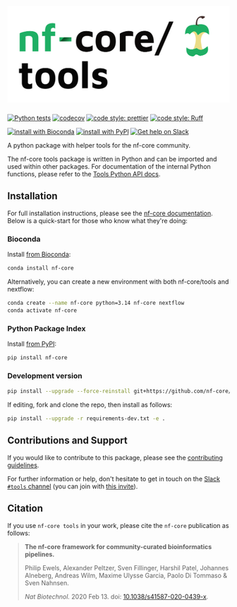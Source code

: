 <h1>
  <picture>
    <source media="(prefers-color-scheme: dark)" srcset="https://raw.githubusercontent.com/nf-core/tools/main/docs/images/nfcore-tools_logo_dark.png">
    <img alt="nf-core/tools" src="https://raw.githubusercontent.com/nf-core/tools/main/docs/images/nfcore-tools_logo_light.png">
  </picture>
</h1><!-- omit in toc -->

[![Python tests](https://github.com/nf-core/tools/workflows/Python%20tests/badge.svg?branch=main&event=push)](https://github.com/nf-core/tools/actions?query=workflow%3A%22Python+tests%22+branch%3Amain)
[![codecov](https://codecov.io/gh/nf-core/tools/branch/main/graph/badge.svg)](https://codecov.io/gh/nf-core/tools)
[![code style: prettier](https://img.shields.io/badge/code%20style-prettier-ff69b4.svg)](https://github.com/prettier/prettier)
[![code style: Ruff](https://img.shields.io/endpoint?url=https://raw.githubusercontent.com/charliermarsh/ruff/main/assets/badge/v1.json)](https://github.com/charliermarsh/ruff)

[![install with Bioconda](https://img.shields.io/badge/install%20with-bioconda-brightgreen.svg)](https://bioconda.github.io/recipes/nf-core/README.html)
[![install with PyPI](https://img.shields.io/badge/install%20with-PyPI-blue.svg)](https://pypi.org/project/nf-core/)
[![Get help on Slack](http://img.shields.io/badge/slack-nf--core%20%23tools-4A154B?logo=slack)](https://nfcore.slack.com/channels/tools)

A python package with helper tools for the nf-core community.

The nf-core tools package is written in Python and can be imported and used within other packages.
For documentation of the internal Python functions, please refer to the [Tools Python API docs](https://nf-co.re/tools/docs/).

## Installation

For full installation instructions, please see the [nf-core documentation](https://nf-co.re/docs/nf-core-tools/installation).
Below is a quick-start for those who know what they're doing:

### Bioconda

Install [from Bioconda](https://bioconda.github.io/recipes/nf-core/README.html):

```bash
conda install nf-core
```

Alternatively, you can create a new environment with both nf-core/tools and nextflow:

```bash
conda create --name nf-core python=3.14 nf-core nextflow
conda activate nf-core
```

### Python Package Index

Install [from PyPI](https://pypi.python.org/pypi/nf-core/):

```bash
pip install nf-core
```

### Development version

```bash
pip install --upgrade --force-reinstall git+https://github.com/nf-core/tools.git@dev
```

If editing, fork and clone the repo, then install as follows:

```bash
pip install --upgrade -r requirements-dev.txt -e .
```

## Contributions and Support

If you would like to contribute to this package, please see the [contributing guidelines](CONTRIBUTING.md).

For further information or help, don't hesitate to get in touch on the [Slack `#tools` channel](https://nfcore.slack.com/channels/tools) (you can join with [this invite](https://nf-co.re/join/slack)).

## Citation

If you use `nf-core tools` in your work, please cite the `nf-core` publication as follows:

> **The nf-core framework for community-curated bioinformatics pipelines.**
>
> Philip Ewels, Alexander Peltzer, Sven Fillinger, Harshil Patel, Johannes Alneberg, Andreas Wilm, Maxime Ulysse Garcia, Paolo Di Tommaso & Sven Nahnsen.
>
> _Nat Biotechnol._ 2020 Feb 13. doi: [10.1038/s41587-020-0439-x](https://dx.doi.org/10.1038/s41587-020-0439-x).
